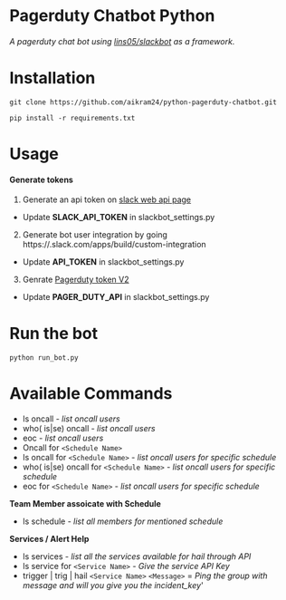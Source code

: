 # Pagerduty Chatbot Python
###### A pagerduty chat bot using [lins05/slackbot](https://github.com/lins05/slackbot) as a framework.

# Installation
```git clone https://github.com/aikram24/python-pagerduty-chatbot.git```

```pip install -r requirements.txt```

# Usage
#### Generate tokens
1. Generate an api token on [slack web api page](https://api.slack.com/web)
 * Update **SLACK_API_TOKEN** in slackbot_settings.py
2. Generate bot user integration by going https://**<domain name>**.slack.com/apps/build/custom-integration
 * Update **API_TOKEN** in slackbot_settings.py
3. Genrate [Pagerduty token V2](https://support.pagerduty.com/hc/en-us/articles/202829310-Generating-an-API-Key)
 * Update **PAGER_DUTY_API** in slackbot_settings.py

# Run the bot
```python run_bot.py ```

# Available Commands
* ls oncall - _list oncall users_
* who( is|se) oncall - _list oncall users_
* eoc - _list oncall users_
* Oncall for `<Schedule Name>`
* ls oncall for `<Schedule Name>` - _list oncall users for specific schedule_
* who( is|se) oncall for `<Schedule Name>` - _list oncall users for specific schedule_
* eoc for `<Schedule Name>` - _list oncall users for specific schedule_

**Team Member assoicate with Schedule**
* ls schedule <schedule name> - _list all members for mentioned schedule_

**Services / Alert Help**
* ls services - _list all the services available for hail through API_
* ls service for `<Service Name>` - _Give the service API Key_
* trigger | trig | hail `<Service Name>` `<Message>` = _Ping the group with message and will you give you the incident_key_'
